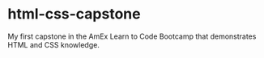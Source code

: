 # html-css-capstone
My first capstone in the AmEx Learn to Code Bootcamp that demonstrates HTML and CSS knowledge.
